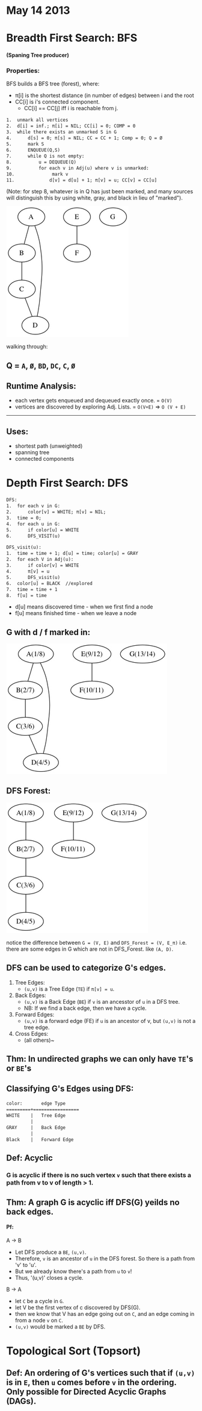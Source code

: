 # May 14 2013


# Breadth First Search: BFS
#### (Spaning Tree producer)

### Properties:
BFS builds a BFS tree (forest), where:
*   π[i] is the shortest distance (in number of edges) between
i and the root
*   CC[i] is i's connected component.
    * CC[i] == CC[j] iff i is reachable from j.


```
1.  unmark all vertices
2.  d[i] = inf.; π[i] = NIL; CC[i] = 0; COMP = 0
3.  while there exists an unmarked S in G
4.      d[s] = 0; π[s] = NIL; CC = CC + 1; Comp = 0; Q = Ø
5.      mark S
6.      ENQUEUE(Q,S)
7.      while Q is not empty:
8.          u = DEQUEUE(Q)
9.          for each v in Adj(u) where v is unmarked:
10.              mark v
11.             d[v] = d[u] + 1; π[v] = u; CC[v] = CC[u]
```
(Note: for step 8, whatever is in Q has just been marked, and many sources will distinguish this by using white, gray, and black in lieu of "marked").


![alt](./images/lecture_bfs_example.jpg "(with graphviz)")

walking through:

Q =  `A`, `Ø`, `BD`, `DC`, `C`, `Ø`
----

## Runtime Analysis:

- each vertex gets enqueued and dequeued exactly once. = `O(V)`
- vertices are discovered by exploring Adj. Lists. = `O(V+E)`
=> `O (V + E)`
----

## Uses:

- shortest path (unweighted)
- spanning tree
- connected components

# Depth First Search: DFS

```
DFS:
1.  for each v in G:
2.      color[v] = WHITE; π[v] = NIL;
3.  time = 0;
4.  for each u in G:
5.      if color[u] = WHITE
6.      DFS_VISIT(u)

```



```
DFS_visit(u):
1.  time = time + 1; d[u] = time; color[u] = GRAY
2.  for each V in Adj(u):
3.      if color[v] = WHITE
4.      π[v] = u
5.      DFS_visit(u)
6.  color[u] = BLACK  //explored
7.  time = time + 1
8.  f[u] = time
```

*   d[u] means discovered time - when we first find a node
*   f[u] means finished time - when we leave a node

## G with  d / f marked in:
![alt](./images/lecture_dfs_example.jpg "(with graphviz)")

## DFS Forest:
![alt](./images/lecture_dfs_forest_example.jpg "(with graphviz)")

notice the difference between `G = (V, E)` and `DFS_Forest = (V, E_π)`  i.e. there are some edges in G which are not in DFS_Forest. like `(A, D)`.

## DFS can be used to categorize G's edges.
1.  Tree Edges:
    *   `(u,v)` is a Tree Edge (`TE`) if `π[v] = u`.
2.  Back Edges:
    *   `(u,v)` is a Back Edge (`BE`) if `v` is an ancesstor of `u` in a DFS tree.
    * NB: If we find a back edge, then we have a cycle.
3.  Forward Edges:
    *   `(u,v)` is a forward edge (FE) if `u` is an ancestor of v, but `(u,v)` is not a tree edge.
4.  Cross Edges:
    *   (all others)~


## Thm: In undirected graphs we can only have `TE`'s or `BE`'s

## Classifying G's Edges using DFS:

    color:       edge Type
    =========+=================
    WHITE    |   Tree Edge
             |
    GRAY     |   Back Edge
             |
    Black    |   Forward Edge


## Def: Acyclic
### G is acyclic if there is no such vertex `v` such that there exists a path from v to v of length > 1.

## Thm: A graph G is acyclic iff DFS(G) yeilds no back edges.

#### Pf:
A -> B
*   Let DFS produce a `BE`, `(u,v)`.
*   Therefore, `v` is an ancestor of `u` in the DFS forest. So there is a path from 'v' to 'u'.
*   But we already know there's a path from `u` to `v`!
*   Thus, '(u,v)' closes a cycle.

B -> A
*   let `C` be a cycle in `G`.
*   let V be the first vertex of c discovered by DFS(G).
*   then we know that V has an edge going out on `C`, and an edge coming in from a node `v` on `C`.
*   `(u,v)` would be marked a `BE` by DFS.

# Topological Sort (Topsort)
## Def: An ordering of G's vertices such that if `(u,v)` is in `E`, then `u` comes before `v` in the ordering.  Only possible for Directed Acyclic Graphs (DAGs).

